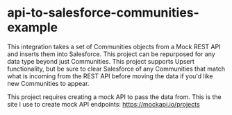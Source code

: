 # api-to-salesforce-communities-example
This integration takes a set of Communities objects from a Mock REST API and inserts them into Salesforce. This project can be repurposed for any data type beyond just Communities. This project supports Upsert functionality, but be sure to clear Salesforce of any Communities that match what is incoming from the REST API before moving the data if you'd like new Communities to appear.

This project requires creating a mock API to pass the data from. This is the site I use to create mock API endpoints: https://mockapi.io/projects
